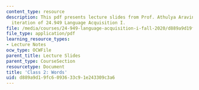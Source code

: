```yaml
---
content_type: resource
description: This pdf presents lecture slides from Prof. Athulya Aravind's fall 2020
  iteration of 24.949 Language Acquisition I.
file: /media/courses/24-949-language-acquisition-i-fall-2020/d889a9d19fc6093633c91e243309c3a6_MIT24_949f20_lec2.pdf
file_type: application/pdf
learning_resource_types:
- Lecture Notes
ocw_type: OCWFile
parent_title: Lecture Slides
parent_type: CourseSection
resourcetype: Document
title: 'Class 2: Words'
uid: d889a9d1-9fc6-0936-33c9-1e243309c3a6
---
```

